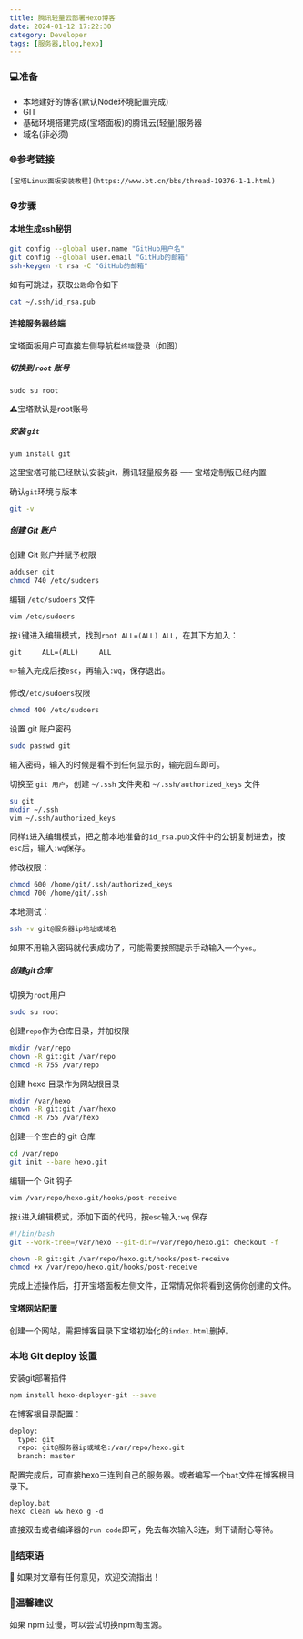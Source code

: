 ```yaml
---
title: 腾讯轻量云部署Hexo博客
date: 2024-01-12 17:22:30
category: Developer
tags: [服务器,blog,hexo]
---
```

### 💻准备

- 本地建好的博客(默认Node环境配置完成)
- GIT
- 基础环境搭建完成(宝塔面板)的腾讯云(轻量)服务器
- 域名(非必须)

### 🌐参考链接

```
[宝塔Linux面板安装教程](https://www.bt.cn/bbs/thread-19376-1-1.html)
```

### ⚙️步骤

#### 本地生成ssh秘钥

```sh
git config --global user.name "GitHub用户名"
git config --global user.email "GitHub的邮箱"
ssh-keygen -t rsa -C "GitHub的邮箱"
```



如有可跳过，获取`公匙`命令如下

```sh
cat ~/.ssh/id_rsa.pub
```



#### 连接服务器终端

宝塔面板用户可直接左侧导航栏`终端`登录（如图）

##### 切换到 `root` 账号

```shell
sudo su root
```



⚠️宝塔默认是root账号

##### 安装 `git`

```shell
yum install git
```



这里宝塔可能已经默认安装git，腾讯轻量服务器 —– 宝塔定制版已经内置

确认`git`环境与版本

```sh
git -v
```



##### 创建 Git 账户

创建 Git 账户并赋予权限

```sh
adduser git
chmod 740 /etc/sudoers
```



编辑 `/etc/sudoers` 文件

```sh
vim /etc/sudoers
```



按`i`键进入编辑模式，找到`root ALL=(ALL) ALL`，在其下方加入：

```shell
git     ALL=(ALL)     ALL
```



✏️输入完成后按`esc`，再输入`:wq`，保存退出。

修改`/etc/sudoers`权限

```sh
chmod 400 /etc/sudoers
```

设置 git 账户密码

```sh
sudo passwd git
```

输入密码，输入的时候是看不到任何显示的，输完回车即可。

切换至 `git 用户`，创建 `~/.ssh` 文件夹和 `~/.ssh/authorized_keys` 文件

```sh
su git
mkdir ~/.ssh
vim ~/.ssh/authorized_keys
```

同样`i`进入编辑模式，把之前本地准备的`id_rsa.pub`文件中的公钥复制进去，按`esc`后，输入`:wq`保存。

修改权限：

```sh
chmod 600 /home/git/.ssh/authorized_keys
chmod 700 /home/git/.ssh
```

本地测试：

```sh
ssh -v git@服务器ip地址或域名
```

如果不用输入密码就代表成功了，可能需要按照提示手动输入一个`yes`。

##### 创建git仓库

切换为`root`用户

```sh
sudo su root
```



创建`repo`作为仓库目录，并加权限

```sh
mkdir /var/repo
chown -R git:git /var/repo
chmod -R 755 /var/repo
```

创建 hexo 目录作为网站根目录

```sh
mkdir /var/hexo
chown -R git:git /var/hexo
chmod -R 755 /var/hexo
```

创建一个空白的 git 仓库

```sh
cd /var/repo
git init --bare hexo.git
```

编辑一个 Git 钩子

```sh
vim /var/repo/hexo.git/hooks/post-receive
```

按`i`进入编辑模式，添加下面的代码，按`esc`输入`:wq` 保存

```sh
#!/bin/bash
git --work-tree=/var/hexo --git-dir=/var/repo/hexo.git checkout -f
```



```sh
chown -R git:git /var/repo/hexo.git/hooks/post-receive
chmod +x /var/repo/hexo.git/hooks/post-receive
```

完成上述操作后，打开宝塔面板左侧文件，正常情况你将看到这俩你创建的文件。

#### 宝塔网站配置

创建一个网站，需把博客目录下宝塔初始化的`index.html`删掉。

### 本地 Git deploy 设置

安装git部署插件

```sh
npm install hexo-deployer-git --save
```

在博客根目录配置：

```sh
deploy:
  type: git
  repo: git@服务器ip或域名:/var/repo/hexo.git
  branch: master
```

配置完成后，可直接hexo三连到自己的服务器。或者编写一个`bat`文件在博客根目录下。

```
deploy.bat
hexo clean && hexo g -d
```

直接双击或者编译器的`run code`即可，免去每次输入3连，剩下请耐心等待。

### 🚀结束语

🐛 如果对文章有任何意见，欢迎交流指出！

### 💖温馨建议

如果 npm 过慢，可以尝试切换npm淘宝源。
